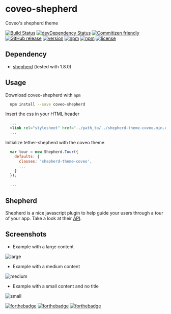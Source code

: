# coveo-shepherd

Coveo's shepherd theme


[![Build Status](https://travis-ci.org/coveo/coveo-shepherd.svg?branch=master)](https://travis-ci.org/coveo/coveo-shepherd)
[![devDependency Status](https://david-dm.org/coveo/coveo-shepherd/dev-status.svg)](https://david-dm.org/coveo/coveo-shepherd#info=devDependencies)
[![Commitizen friendly](https://img.shields.io/badge/commitizen-friendly-brightgreen.svg)](http://commitizen.github.io/cz-cli/)
[![GitHub release](https://img.shields.io/github/release/coveo/coveo-shepherd.svg)](https://github.com/coveo/coveo-shepherd/releases/)
[![version](https://img.shields.io/npm/v/coveo-shepherd.svg)](https://www.npmjs.org/package/coveo-shepherd)
[![npm](https://img.shields.io/npm/dt/coveo-shepherd.svg)](https://www.npmjs.org/package/coveo-shepherd)
[![npm](https://img.shields.io/npm/dm/coveo-shepherd.svg)](https://www.npmjs.org/package/coveo-shepherd)
[![license](https://img.shields.io/github/license/coveo/coveo-shepherd.svg)](https://github.com/coveo/coveo-shepherd/blob/master/LICENSE)


## Dependency

- [shepherd](https://github.com/HubSpot/shepherd) (tested with 1.8.0)

## Usage

Download coveo-shepherd with `npm`

```sh
  npm install --save coveo-shepherd
```

Insert the css in your HTML header

```html
  ...
  <link rel="stylesheet" href="../path_to/../shepherd-theme-coveo.min.css">
  ...
```

Initialize tether-shepherd with the coveo theme

```js
  var tour = new Shepherd.Tour({
    defaults: {
      classes: 'shepherd-theme-coveo',
      ...
    }
  });

  ...
```

## Shepherd

Shepherd is a nice javascript plugin to help guide your users through a tour of your app.
Take a look at their [API](http://github.hubspot.com/shepherd/).

## Screenshots

- Example with a large content

![large](https://raw.github.com/coveo/coveo-shepherd/screenshots/images/large.png)

- Example with a medium content

![medium](https://raw.github.com/coveo/coveo-shepherd/screenshots/images/medium.png)

- Example with a small content and no title

![small](https://raw.github.com/coveo/coveo-shepherd/screenshots/images/small.png)

[![forthebadge](http://forthebadge.com/images/badges/built-with-love.svg)](http://forthebadge.com)
[![forthebadge](http://forthebadge.com/images/badges/built-by-developers.svg)](http://forthebadge.com)
[![forthebadge](http://forthebadge.com/images/badges/uses-css.svg)](http://forthebadge.com)
